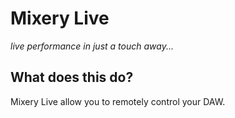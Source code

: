 # Mixery Live
_live performance in just a touch away..._

## What does this do?
Mixery Live allow you to remotely control your DAW.
